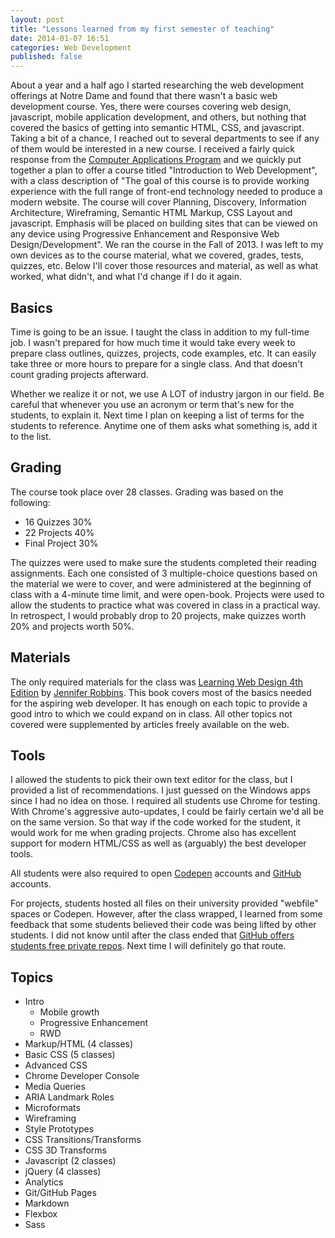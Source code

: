 ```yaml
---
layout: post
title: "Lessons learned from my first semester of teaching"
date: 2014-01-07 16:51
categories: Web Development
published: false
---
```

About a year and a half ago I started researching the web development offerings at Notre Dame and found that there wasn't a basic web development course. Yes, there were courses covering web design, javascript, mobile application development, and others, but nothing that covered the basics of getting into semantic HTML, CSS, and javascript. Taking a bit of a chance, I reached out to several departments to see if any of them would be interested in a new course. I received a fairly quick response from the [Computer Applications Program](http://capp.nd.edu/) and we quickly put together a plan to offer a course titled "Introduction to Web Development", with a class description of "The goal of this course is to provide working experience with the full range of front-end technology needed to produce a modern website. The course will cover Planning, Discovery, Information Architecture, Wireframing, Semantic HTML Markup, CSS Layout and javascript. Emphasis will be placed on building sites that can be viewed on any device using Progressive Enhancement and Responsive Web Design/Development". We ran the course in the Fall of 2013. I was left to my own devices as to the course material, what we covered, grades, tests, quizzes, etc. Below I'll cover those resources and material, as well as what worked, what didn't, and what I'd change if I do it again.

## Basics

Time is going to be an issue. I taught the class in addition to my full-time job. I wasn't prepared for how much time it would take every week to prepare class outlines, quizzes, projects, code examples, etc. It can easily take three or more hours to prepare for a single class. And that doesn't count grading projects afterward.

Whether we realize it or not, we use A LOT of industry jargon in our field. Be careful that whenever you use an acronym or term that's new for the students, to explain it. Next time I plan on keeping a list of terms for the students to reference. Anytime one of them asks what something is, add it to the list.

## Grading

The course took place over 28 classes. Grading was based on the following:

- 16 Quizzes 30%
- 22 Projects 40%
- Final Project 30%

The quizzes were used to make sure the students completed their reading assignments. Each one consisted of 3 multiple-choice questions based on the material we were to cover, and were administered at the beginning of class with a 4-minute time limit, and were open-book. Projects were used to allow the students to practice what was covered in class in a practical way. In retrospect, I would probably drop to 20 projects, make quizzes worth 20% and projects worth 50%.

## Materials

The only required materials for the class was [Learning Web Design 4th Edition](http://amzn.to/16fVcJf) by [Jennifer Robbins](https://twitter.com/jenville). This book covers most of the basics needed for the aspiring web developer. It has enough on each topic to provide a good intro to which we could expand on in class. All other topics not covered were supplemented by articles freely available on the web.

## Tools

I allowed the students to pick their own text editor for the class, but I provided a list of recommendations. I just guessed on the Windows apps since I had no idea on those. I required all students use Chrome for testing. With Chrome's aggressive auto-updates, I could be fairly certain we'd all be on the same version. So that way if the code worked for the student, it would work for me when grading projects. Chrome also has excellent support for modern HTML/CSS as well as (arguably) the best developer tools.

All students were also required to open [Codepen](http://codepen.io/) accounts and [GitHub](https://github.com/) accounts. 

For projects, students hosted all files on their university provided "webfile" spaces or Codepen. However, after the class wrapped, I learned from some feedback that some students believed their code was being lifted by other students. I did not know until after the class ended that [GitHub offers students free private repos](https://github.com/edu). Next time I will definitely go that route.

## Topics

- Intro
  - Mobile growth
  - Progressive Enhancement
  - RWD
- Markup/HTML (4 classes)
- Basic CSS (5 classes)
- Advanced CSS
- Chrome Developer Console
- Media Queries
- ARIA Landmark Roles
- Microformats
- Wireframing
- Style Prototypes
- CSS Transitions/Transforms
- CSS 3D Transforms
- Javascript (2 classes)
- jQuery (4 classes)
- Analytics
- Git/GitHub Pages
- Markdown
- Flexbox
- Sass